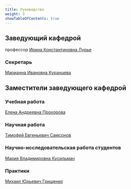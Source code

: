 ```yaml
---
title: Руководство
weight: 3
showTableOfContents: true
---
```

## Заведующий кафедрой

профессор [Ирина Константиновна Лурье](../staff/lure/)

### Секретарь

[Марианна Ивановна Куранцева](../staff/kurantseva/)

## Заместители заведующего кафедрой

### Учебная работа

[Елена Андреевна Прохорова](../staff/prokhorova/)

### Научная работа

[Тимофей Евгеньевич Самсонов](../staff/samsonov/)

### Научно-исследовательская работа студентов

[Мария Владимировна Кусильман](../staff/kusilman/)

### Практики

[Михаил Юрьевич Грищенко](../staff/grishchenko/)

<!-- ## Заведующие лабораториями

\* Лаб. автоматизиации в картографии — \[Тимофей Евгеньевич Самсонов]()
\* Лаб. аэрокосмических методов — \[Михаил Викторович Зимин]()
* Лаб. цифровой картографии и фотограмметрии — \[Павел Евгеньевич Каргашин]() -->